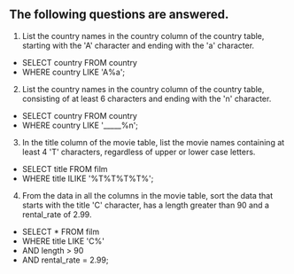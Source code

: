 The following questions are answered.
--
1) List the country names in the country column of the country table, starting with the 'A' character and ending with the 'a' character.
- SELECT country FROM country
- WHERE country LIKE 'A%a';
2) List the country names in the country column of the country table, consisting of at least 6 characters and ending with the 'n' character.
- SELECT country FROM country
- WHERE country LIKE '_____%n';
3) In the title column of the movie table, list the movie names containing at least 4 'T' characters, regardless of upper or lower case letters.
- SELECT title FROM film
- WHERE title ILIKE '%T%T%T%T%';
4) From the data in all the columns in the movie table, sort the data that starts with the title 'C' character, has a length greater than 90 and a rental_rate of 2.99.
- SELECT * FROM film
- WHERE title LIKE 'C%'
- AND length > 90
- AND rental_rate = 2.99;
